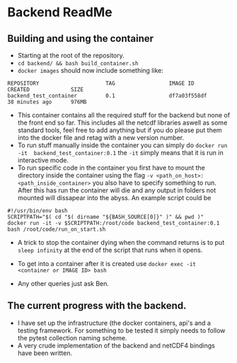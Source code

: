 # Backend ReadMe

## Building and using the container

* Starting at the root of the repository.
* `cd backend/ && bash build_container.sh`
* `docker images` should now include something like:

```
REPOSITORY                     TAG                 IMAGE ID            CREATED             SIZE
backend_test_container         0.1                 df7a03f558df        38 minutes ago      976MB
```
* This container contains all the required stuff for the backend but none of the front end so far. This includes all the netcdf libraries aswell as some standard tools, feel free to add anything but if you do please put them into the docker file and retag with a new version number.
* To run stuff manually inside the container you can simply do `docker run -it  backend_test_container:0.1` the `-it` simply means that it is run in interactive mode.
* To run specific code in the container you first have to mount the directory inside the container using the flag `-v <path_on_host>:<path_inside_container>` you also have to specify something to run. After this has run the container will die and any output in folders not mounted will dissapear into the abyss. An example script could be 

```
#!/usr/bin/env bash
SCRIPTPATH="$( cd "$( dirname "${BASH_SOURCE[0]}" )" && pwd )"
docker run -it -v $SCRIPTPATH:/root/code backend_test_container:0.1 bash /root/code/run_on_start.sh
```

* A trick to stop the container dying when the command returns is to put `sleep infinity` at the end of the script that runs when it opens. 

* To get into a container after it is created use `docker exec -it <container or IMAGE ID> bash`

* Any other queries just ask Ben. 

## The current progress with the backend. 
* I have set up the infrastructure (the docker containers, api's and a testing framework. For something to be tested it simply needs to follow the pytest collection naming scheme. 
* A very crude implementation of the backend and netCDF4 bindings have been written. 

